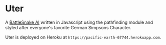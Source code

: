 # Uter

A [BattleSnake AI](https://battlesnake.io) written in Javascript using the pathfinding module and styled after everyone's favorite German Simpsons Character. 

Uter is deployed on Heroku at `https://pacific-earth-67744.herokuapp.com`.
